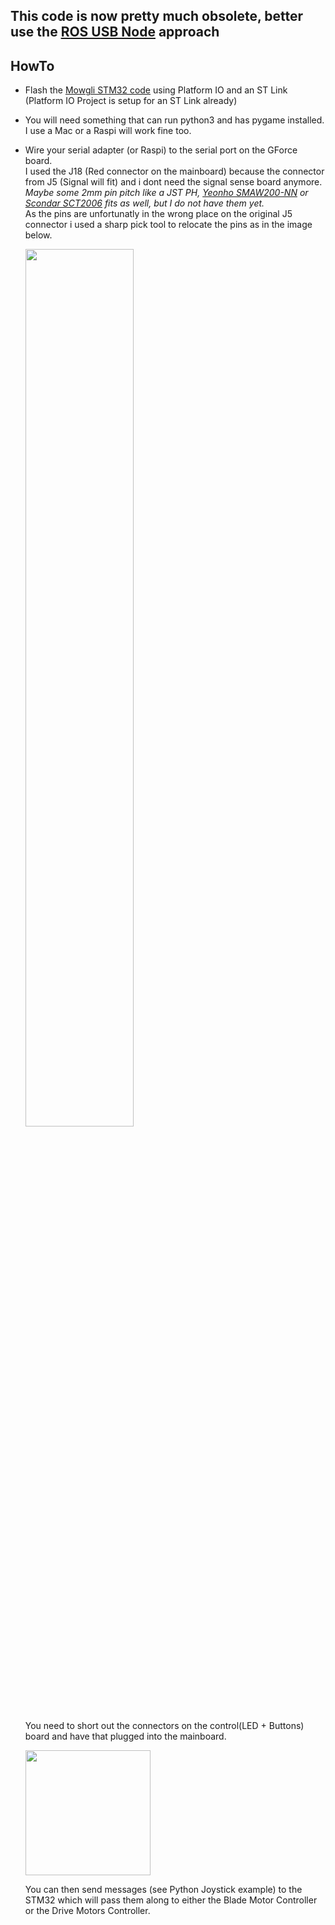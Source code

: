 ## This code is now pretty much obsolete, better use the [ROS USB Node](../stm32/ros_usbnode) approach

## HowTo

- Flash the [Mowgli STM32 code](./stm32/Mowgli/) using Platform IO and an ST Link (Platform IO Project is setup for an ST Link already)

- You will need something that can run python3 and has pygame installed. I use a Mac or a Raspi will work fine too.

- Wire your serial adapter (or Raspi) to the serial port on the GForce board. \
   I used the J18 (Red connector on the mainboard) because the connector from J5 (Signal will fit) and i dont need the signal sense board anymore. \
   *Maybe some 2mm pin pitch like a JST PH, [Yeonho SMAW200-NN](http://www.yeonho.com/app/product/ca/SMAW200-NN.pdf) or [Scondar SCT2006](https://www.scondar.com/wire-to-board/smaw200-nn-2mm-pitch-connectors/) fits as well, but I do not have them yet.* \
   As the pins are unfortunatly in the wrong place on the original J5 connector i used a sharp pick tool to relocate the pins as in the image below.
   
   <img src="../images/J18_serial.jpg" width="60%"/>
   
   You need to short out the connectors on the control(LED + Buttons) board and have that plugged into the mainboard.
   
   <img src="../images/bridged_connectors.jpg" height="200"/>
   
   You can then send messages (see Python Joystick example) to the STM32 which will pass them along to either the Blade Motor Controller or the Drive Motors Controller.
